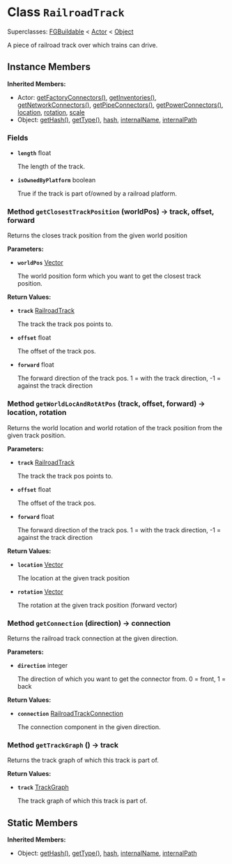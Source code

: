 # Class <code>RailroadTrack</code>

Superclasses: <a href="FGBuildable.md">FGBuildable</a> < <a href="Actor.md">Actor</a> < <a href="Object.md">Object</a>

A piece of railroad track over which trains can drive.
## Instance Members
<b>Inherited Members:</b>
- Actor: <a href="Actor.md#getFactoryConnectors">getFactoryConnectors()</a>, <a href="Actor.md#getInventories">getInventories()</a>, <a href="Actor.md#getNetworkConnectors">getNetworkConnectors()</a>, <a href="Actor.md#getPipeConnectors">getPipeConnectors()</a>, <a href="Actor.md#getPowerConnectors">getPowerConnectors()</a>, <a href="Actor.md#location">location</a>, <a href="Actor.md#rotation">rotation</a>, <a href="Actor.md#scale">scale</a>
- Object: <a href="Object.md#getHash">getHash()</a>, <a href="Object.md#getType">getType()</a>, <a href="Object.md#hash">hash</a>, <a href="Object.md#internalName">internalName</a>, <a href="Object.md#internalPath">internalPath</a>
### Fields
- <code><b>length</b></code> float

  The length of the track.
- <code><b>isOwnedByPlatform</b></code> boolean

  True if the track is part of/owned by a railroad platform.
### Method <code>getClosestTrackPosition</code> (worldPos) → track, offset, forward
Returns the closes track position from the given world position

<b>Parameters:</b>

- <code><b>worldPos</b></code> <a href="../structs/Vector.md">Vector</a>

  The world position form which you want to get the closest track position.

<b>Return Values:</b>

- <code><b>track</b></code> <a href="RailroadTrack.md">RailroadTrack</a>

  The track the track pos points to.
- <code><b>offset</b></code> float

  The offset of the track pos.
- <code><b>forward</b></code> float

  The forward direction of the track pos. 1 = with the track direction, -1 = against the track direction
### Method <code>getWorldLocAndRotAtPos</code> (track, offset, forward) → location, rotation
Returns the world location and world rotation of the track position from the given track position.

<b>Parameters:</b>

- <code><b>track</b></code> <a href="RailroadTrack.md">RailroadTrack</a>

  The track the track pos points to.
- <code><b>offset</b></code> float

  The offset of the track pos.
- <code><b>forward</b></code> float

  The forward direction of the track pos. 1 = with the track direction, -1 = against the track direction

<b>Return Values:</b>

- <code><b>location</b></code> <a href="../structs/Vector.md">Vector</a>

  The location at the given track position
- <code><b>rotation</b></code> <a href="../structs/Vector.md">Vector</a>

  The rotation at the given track position (forward vector)
### Method <code>getConnection</code> (direction) → connection
Returns the railroad track connection at the given direction.

<b>Parameters:</b>

- <code><b>direction</b></code> integer

  The direction of which you want to get the connector from. 0 = front, 1 = back

<b>Return Values:</b>

- <code><b>connection</b></code> <a href="RailroadTrackConnection.md">RailroadTrackConnection</a>

  The connection component in the given direction.
### Method <code>getTrackGraph</code> () → track
Returns the track graph of which this track is part of.


<b>Return Values:</b>

- <code><b>track</b></code> <a href="../structs/TrackGraph.md">TrackGraph</a>

  The track graph of which this track is part of.
## Static Members
<b>Inherited Members:</b>
- Object: <a href="Object.md#getHash">getHash()</a>, <a href="Object.md#getType">getType()</a>, <a href="Object.md#hash">hash</a>, <a href="Object.md#internalName">internalName</a>, <a href="Object.md#internalPath">internalPath</a>